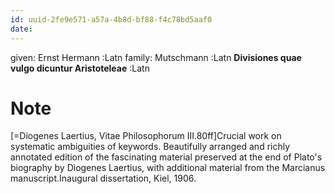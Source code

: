 ```yaml
---
id: uuid-2fe9e571-a57a-4b8d-bf88-f4c78bd5aaf0
date: 
---
```


given: Ernst Hermann :Latn
family: Mutschmann :Latn
**Divisiones quae vulgo dicuntur Aristoteleae** :Latn
# Note
[=Diogenes Laertius, Vitae Philosophorum III.80ff]Crucial work on systematic ambiguities of keywords. Beautifully arranged and richly annotated edition of the fascinating material preserved at the end of Plato's biography by Diogenes Laertius, with additional material from the Marcianus manuscript.Inaugural dissertation, Kiel, 1906.